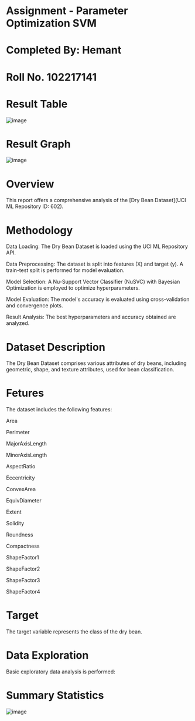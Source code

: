 # Assignment - Parameter Optimization SVM
# Completed By: Hemant
# Roll No. 102217141
# Result Table

![image](https://github.com/user-attachments/assets/584f8cbf-d31c-40eb-9797-6e3da437d20c)

# Result Graph

![image](https://github.com/user-attachments/assets/5b7e8560-b614-4afe-95eb-411627c2fb74)


# Overview

This report offers a comprehensive analysis of the [Dry Bean Dataset](UCI ML Repository ID: 602).

# Methodology

Data Loading: The Dry Bean Dataset is loaded using the UCI ML Repository API.

Data Preprocessing: The dataset is split into features (X) and target (y). A train-test split is performed for model evaluation.

Model Selection: A Nu-Support Vector Classifier (NuSVC) with Bayesian Optimization is employed to optimize hyperparameters.

Model Evaluation: The model's accuracy is evaluated using cross-validation and convergence plots.

Result Analysis: The best hyperparameters and accuracy obtained are analyzed.

# Dataset Description

The Dry Bean Dataset comprises various attributes of dry beans, including geometric, shape, and texture attributes, used for bean classification.

# Fetures
The dataset includes the following features:

Area

Perimeter

MajorAxisLength

MinorAxisLength

AspectRatio

Eccentricity

ConvexArea

EquivDiameter

Extent

Solidity

Roundness

Compactness

ShapeFactor1

ShapeFactor2

ShapeFactor3

ShapeFactor4


# Target

The target variable represents the class of the dry bean.

# Data Exploration

Basic exploratory data analysis is performed:

# Summary Statistics

![image](https://github.com/user-attachments/assets/fe44fe2f-d02e-49c9-bdba-6c60c8face03)






